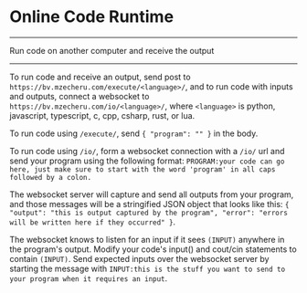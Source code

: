 # Online Code Runtime
---

Run code on another computer and receive the output

---

To run code and receive an output, send post to `https://bv.mzecheru.com/execute/<language>/`, and to run code with inputs and outputs, connect a websocket to `https://bv.mzecheru.com/io/<language>/`, where `<language>` is python, javascript, typescript, c, cpp, csharp, rust, or lua.

To run code using `/execute/`, send `{ "program": "" }` in the body.

To run code using `/io/`, form a websocket connection with a `/io/` url and send your program using the following format: `PROGRAM:your code can go here, just make sure to start with the word 'program' in all caps followed by a colon.`

The websocket server will capture and send all outputs from your program, and those messages will be a stringified JSON object that looks like this: `{ "output": "this is output captured by the program", "error": "errors will be written here if they occurred" }`.

The websocket knows to listen for an input if it sees `(INPUT)` anywhere in the program's output. Modify your code's input() and cout/cin statements to contain `(INPUT)`. Send expected inputs over the websocket server by starting the message with `INPUT:this is the stuff you want to send to your program when it requires an input`.
